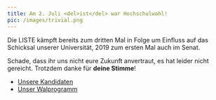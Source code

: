 ```yaml
---
title: Am 2. Juli <del>ist</del> war Hochschulwahl!
pic: /images/trivial.png
---
```

Die LISTE kämpft bereits zum dritten Mal in Folge um Einfluss auf das Schicksal unserer Universität,
2019 zum ersten Mal auch im Senat.

Schade, dass ihr uns nicht eure Zukunft anvertraut, es hat leider nicht gereicht. Trotzdem danke für **deine Stimme**!

* [Unsere Kandidaten](/about.html)
* [Unser Walprogramm](/wahlprogramm.html)
